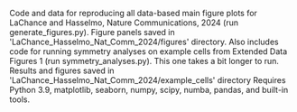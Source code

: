 Code and data for reproducing all data-based main figure plots for LaChance and Hasselmo, Nature Communications, 2024 (run generate_figures.py). Figure panels saved in 'LaChance_Hasselmo_Nat_Comm_2024/figures' directory.
Also includes code for running symmetry analyses on example cells from Extended Data Figures 1 (run symmetry_analyses.py). This one takes a bit longer to run. Results and figures saved in 'LaChance_Hasselmo_Nat_Comm_2024/example_cells' directory
Requires Python 3.9, matplotlib, seaborn, numpy, scipy, numba, pandas, and built-in tools.